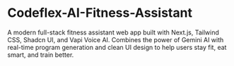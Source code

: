 # Codeflex-AI-Fitness-Assistant
A modern full-stack fitness assistant web app built with Next.js, Tailwind CSS, Shadcn UI, and Vapi Voice AI. Combines the power of Gemini AI with real-time program generation and clean UI design to help users stay fit, eat smart, and train better.
